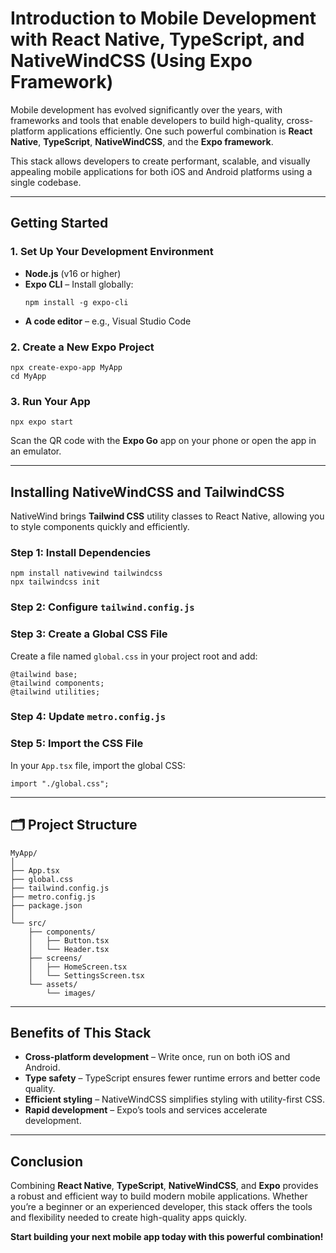   <h1>Introduction to Mobile Development with React Native, TypeScript, and NativeWindCSS (Using Expo Framework)</h1>

  <p>
    Mobile development has evolved significantly over the years, with frameworks and tools that enable developers to build high-quality, cross-platform applications efficiently. 
    One such powerful combination is <strong>React Native</strong>, <strong>TypeScript</strong>, <strong>NativeWindCSS</strong>, and the <strong>Expo framework</strong>.
  </p>

  <p>
    This stack allows developers to create performant, scalable, and visually appealing mobile applications for both iOS and Android platforms using a single codebase.
  </p>

  <hr />

  <h2>Getting Started</h2>

  <h3>1. Set Up Your Development Environment</h3>
  <ul>
    <li><strong>Node.js</strong> (v16 or higher)</li>
    <li><strong>Expo CLI</strong> – Install globally: 
      <pre><code>npm install -g expo-cli</code></pre>
    </li>
    <li><strong>A code editor</strong> – e.g., Visual Studio Code</li>
  </ul>

  <h3>2. Create a New Expo Project</h3>
  <pre><code>npx create-expo-app MyApp
cd MyApp
</code></pre>

  <h3>3. Run Your App</h3>
  <pre><code>npx expo start</code></pre>
  <p>Scan the QR code with the <strong>Expo Go</strong> app on your phone or open the app in an emulator.</p>

  <hr />

  <h2>Installing NativeWindCSS and TailwindCSS</h2>

  <p>
    NativeWind brings <strong>Tailwind CSS</strong> utility classes to React Native, allowing you to style components quickly and efficiently.
  </p>

  <h3>Step 1: Install Dependencies</h3>
  <pre><code>npm install nativewind tailwindcss
npx tailwindcss init</code></pre>
  <h3>Step 2: Configure <code>tailwind.config.js</code></h3>
  <h3>Step 3: Create a Global CSS File</h3>
  <p>Create a file named <code>global.css</code> in your project root and add:</p>
  <pre><code>@tailwind base;
@tailwind components;
@tailwind utilities;</code></pre>

  <h3>Step 4: Update <code>metro.config.js</code></h3>
  <h3>Step 5: Import the CSS File</h3>
  <p>In your <code>App.tsx</code> file, import the global CSS:</p>
  <pre><code>import "./global.css";</code></pre>

  <hr />

  <h2>🗂️ Project Structure</h2>
  <pre><code>MyApp/
│
├── App.tsx
├── global.css
├── tailwind.config.js
├── metro.config.js
├── package.json
│
└── src/
    ├── components/
    │   ├── Button.tsx
    │   └── Header.tsx
    ├── screens/
    │   ├── HomeScreen.tsx
    │   └── SettingsScreen.tsx
    └── assets/
        └── images/
</code></pre>

  <hr />

  <h2>Benefits of This Stack</h2>
  <ul>
    <li><strong>Cross-platform development</strong> – Write once, run on both iOS and Android.</li>
    <li><strong>Type safety</strong> – TypeScript ensures fewer runtime errors and better code quality.</li>
    <li><strong>Efficient styling</strong> – NativeWindCSS simplifies styling with utility-first CSS.</li>
    <li><strong>Rapid development</strong> – Expo’s tools and services accelerate development.</li>
  </ul>

  <hr />

  <h2>Conclusion</h2>
  <p>
    Combining <strong>React Native</strong>, <strong>TypeScript</strong>, <strong>NativeWindCSS</strong>, and <strong>Expo</strong> provides a robust and efficient way to build modern mobile applications. 
    Whether you’re a beginner or an experienced developer, this stack offers the tools and flexibility needed to create high-quality apps quickly.
  </p>

  <p><strong>Start building your next mobile app today with this powerful combination!</strong></p>
